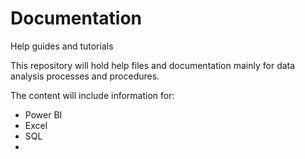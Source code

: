 # Documentation
Help guides and tutorials

This repository will hold help files and documentation mainly for data analysis processes and procedures.

The content will include information for:

- Power BI
- Excel
- SQL
- 
